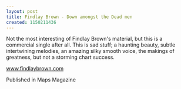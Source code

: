 ```yaml
---
layout: post
title: Findlay Brown - Down amongst the Dead men
created: 1150211436
---
```

Not the most interesting of Findlay Brown's material, but this is a commercial single after all. This is sad stuff; a haunting beauty, subtle intertwining melodies, an amazing silky smooth voice, the makings of greatness, but not a storming chart success.<p><a href='http://www.findlaybrown.com' target='_blank'>www.findlaybrown.com</a>
<p>Published in Maps Magazine</p>
